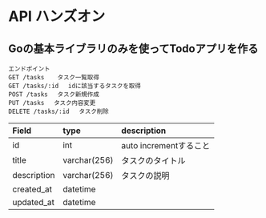 # API ハンズオン

## Goの基本ライブラリのみを使ってTodoアプリを作る

```
エンドポイント
GET /tasks  　タスク一覧取得
GET /tasks/:id　 idに該当するタスクを取得
POST /tasks 　タスク新規作成
PUT /tasks 　タスク内容変更
DELETE /tasks/:id 　タスク削除
```

| Field | type | description |
| :--- | :--- | :--- | 
| id | int | auto incrementすること |
| title | varchar(256) | タスクのタイトル |
| description | varchar(256) | タスクの説明 |
| created_at | datetime ||
| updated_at | datetime ||
